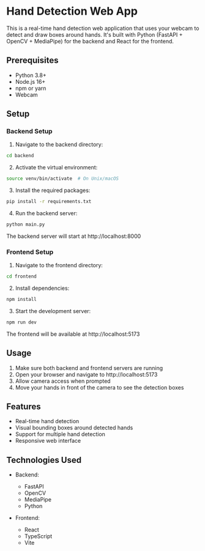 # Hand Detection Web App

This is a real-time hand detection web application that uses your webcam to detect and draw boxes around hands. It's built with Python (FastAPI + OpenCV + MediaPipe) for the backend and React for the frontend.

## Prerequisites

- Python 3.8+
- Node.js 16+
- npm or yarn
- Webcam

## Setup

### Backend Setup

1. Navigate to the backend directory:
```bash
cd backend
```

2. Activate the virtual environment:
```bash
source venv/bin/activate  # On Unix/macOS
```

3. Install the required packages:
```bash
pip install -r requirements.txt
```

4. Run the backend server:
```bash
python main.py
```

The backend server will start at http://localhost:8000

### Frontend Setup

1. Navigate to the frontend directory:
```bash
cd frontend
```

2. Install dependencies:
```bash
npm install
```

3. Start the development server:
```bash
npm run dev
```

The frontend will be available at http://localhost:5173

## Usage

1. Make sure both backend and frontend servers are running
2. Open your browser and navigate to http://localhost:5173
3. Allow camera access when prompted
4. Move your hands in front of the camera to see the detection boxes

## Features

- Real-time hand detection
- Visual bounding boxes around detected hands
- Support for multiple hand detection
- Responsive web interface

## Technologies Used

- Backend:
  - FastAPI
  - OpenCV
  - MediaPipe
  - Python

- Frontend:
  - React
  - TypeScript
  - Vite 